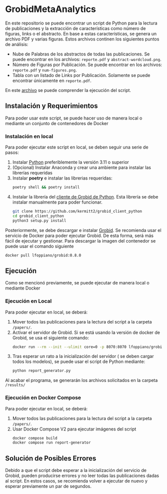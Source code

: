 # GrobidMetaAnalytics

En este repositorio se puede encontrar un script de Python para la lectura de publicaciones y la extracción de características
como número de figuras, links o el abstracto. En base a estas características, se genera un archivo PDF y varias figuras. Estos
archivos continen los siguientes puntos de análisis:

* Nube de Palabras de los abstractos de todas las publicaciones. Se puede encontrar en los archivos: `reporte.pdf` y `abstract-wordcloud.png`.
* Número de Figuras por Publicación. Se puede encontrar en los archivos: `reporte.pdf` y `num-figures.png`.
* Tabla con un listado de Links por Publicación. Solamente se puede encontrar únicamente en `reporte.pdf`.

En este [archivo](rationale.md) se puede comprender la ejecución del script. 

## Instalación y Requerimientos
Para poder usar este script, se puede hacer uso de manera local o mediante un conjunto de contenedores de Docker

### Instalación en local

Para poder ejecutar este script en local, se deben seguir una serie de pasos:
1. Instalar [Python](https://www.python.org/) preferiblemente la versión 3.11 o superior
2. (Opcional) Instalar Anaconda y crear una ambiente para instalar las librerías requeridas
3. Instalar **poetry** e instalar las librerias requeridas:
    ```bash
    poetry shell && poetry install
    ```
4. Instalar la librería del [cliente de Grobid de Python](https://github.com/kermitt2/grobid_client_python). Esta librería se debe instalar manualmente para poder funcionar.
    ```bash
    git clone https://github.com/kermitt2/grobid_client_python
    cd grobid_client_python
    python3 setup.py install
    ```

Posteriormente, se debe descargar e instalar [Grobid](https://github.com/kermitt2/grobid). Se recomienda usar el servicio de Docker para poder 
ejecutar Grobid. De esta forma, será más fácil de ejecutar y gestionar. Para descargar la imagen del contenedor se puede usar el comando siguiente

```bash
docker pull lfoppiano/grobid:0.8.0
```
## Ejecución

Como se mencionó previamente, se puede ejecutar de manera local o mediante Docker

### Ejecución en Local
Para poder ejecutar en local, se deberá:
1. Mover todos las publicaciones para la lectura del script a la carpeta `/papers/`.
2. Activar el servidor de Grobid. Si se está usando la versión de docker de Grobid, se usa el siguiente comando:
    ```bash
    docker run --rm --init --ulimit core=0 -p 8070:8070 lfoppiano/grobid:0.8.0
    ```
3. Tras esperar un rato a la inicialización del servidor ( se deben cargar todos los modelos), se puede usar el script de Python mediante: 
    ```bash
    python report_generator.py
    ```

Al acabar el programa, se generarán los archivos solicitados en la carpeta `/results/`

### Ejecución en Docker Compose
Para poder ejecutar en local, se deberá:
1. Mover todos las publicaciones para la lectura del script a la carpeta `/papers/`.
2. Usar Docker Compose V2 para ejecutar imágenes del script
    ```bash
    docker compose build
    docker compose run report-generator
    ``` 

## Solución de Posibles Errores
Debido a que el script debe esperar a la inicialización del servicio de Grobid, pueden producirse errores y no leer
todas las publicaciones dadas al script. En estos casos, se recomienda volver a ejecutar de nuevo y esperar previamente
un par de segundos.
